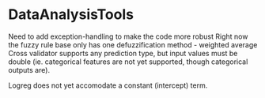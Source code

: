 DataAnalysisTools
=================


Need to add exception-handling to make the code more robust
Right now the fuzzy rule base only has one defuzzification method - weighted average
Cross validator supports any prediction type, but input values must be double (ie. categorical features are not yet supported, though categorical outputs are).

Logreg does not yet accomodate a constant (intercept) term.
